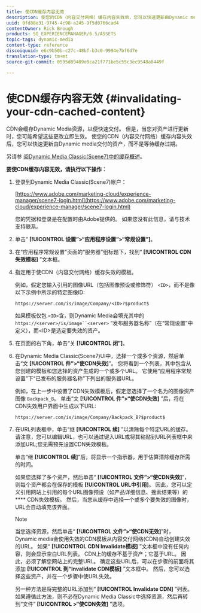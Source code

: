 ```yaml
---
title: 使CDN缓存内容无效
description: 使您的CDN（内容交付网络）缓存内容失效后，您可以快速更新由Dynamic media交付的资产，而不是等待缓存过期。
uuid: 0fd88e31-9745-4c98-a245-9f5d0766cad4
contentOwner: Rick Brough
products: SG_EXPERIENCEMANAGER/6.5/ASSETS
topic-tags: dynamic-media
content-type: reference
discoiquuid: e6c9b50b-c27c-48bf-b3c0-9994e7bf6d7e
translation-type: tm+mt
source-git-commit: 0595d89409e0ca21f771be5c55c3ec9548a8449f

---
```



# 使CDN缓存内容无效 {#invalidating-your-cdn-cached-content}

CDN会缓存Dynamic Media资源，以便快速交付。 但是，当您对资产进行更新时，您可能希望这些更改立即生效。 使您的CDN（内容交付网络）缓存内容失效后，您可以快速更新由Dynamic media交付的资产，而不是等待缓存过期。

另请参 [阅Dynamic Media Classic(Scene7)中的缓存概述](https://helpx.adobe.com/experience-manager/scene7/kb/base/caching-questions/scene7-caching-overview.html)。

**要使CDN缓存内容无效，请执行以下操作：**

1. 登录到Dynamic Media Classic(Scene7)帐户：

   [https://www.adobe.com/marketing-cloud/experience-manager/scene7-login.html](https://www.adobe.com/marketing-cloud/experience-manager/scene7-login.html)

   您的凭据和登录是在配置时由Adobe提供的。 如果您没有此信息，请与技术支持联系。

1. 单击“ **[!UICONTROL 设置”>“应用程序设置”>“常规设置”]**。
1. 在“应用程序常规设置”页面的“服务器”组标题下，找到“ **[!UICONTROL CDN失效模板]** ”文本框。

1. 指定用于使CDN（内容交付网络）缓存失效的模板。

   例如，假定您输入引用的图像URL（包括图像预设或修饰符） `<ID>`，而不是像以下示例中所示的特定图像ID:

   `https://server.com/is/image/Company/<ID>?$product$`

   如果模板仅包 `<ID>`含，则Dynamic Media会填充其中的 `https://<server>/is/image``<server>` “发布服务器名称”（在“常规设置”中定义），而&lt;ID>是选定要失效的资产。

1. 在页面的右下角，单击“关 **[!UICONTROL 闭”]**。
1. 在Dynamic Media Classic(Scene7)UI中，选择一个或多个资源，然后单击“文 **[!UICONTROL 件”>“使CDN失效]**”。 您将看到一个列表，其中包含从您创建的模板和您选择的资产生成的一个或多个URL。 它使用“应用程序常规设置”下“已发布的服务器名称”下列出的服务器URL。

   例如，在上一步中设置了CDN失效模板后，假定您选择了一个名为的图像资产图像 `Backpack_B`。 单击“文 **[!UICONTROL 件”>“使CDN失效]** ”后，将在CDN失效用户界面中生成以下URL:

   `https://server.com/is/image/Company/Backpack_B?$product$`

1. 在URL列表框中，单击“继 **[!UICONTROL 续]** ”以清除每个特定URL的缓存。 请注意，您可以编辑URL，也可以通过键入URL或将其粘贴到URL列表框中来添加URL;您无需预先设置CDN失效模板。

   单击“继 **[!UICONTROL 续]**”后，将显示一个指示器，用于估算清除缓存所需的时间。

   如果您选择了多个资产，然后单击“ **[!UICONTROL 文件”>“使CDN失效]**”，则每个资产都会在保存的模板 **[!UICONTROL URL中引用]**。 因此，您可以定义引用网站上引用的每个URL图像预设（如产品详细信息、搜索结果等）的 **** CDN失效模板。 然后，当您从缓存中选择一个或多个要失效的图像时，URL会自动填充该界面。

   >[!NOTE]
   >
   >当您选择资源，然后单击“ **[!UICONTROL 文件”>“使CDN无效]**”时，Dynamic media会使用失效的CDN模板从内容交付网络(CDN)自动创建失效的URL。 如果“ **[!UICONTROL CDN Invalidate模板]** ”文本框中没有任何内容，则会显示空白URL列表。 CDN上的缓存不基于资产；它基于URL。 因此，必须了解您网站上的完整URL。 确定这些URL后，可以在步骤的前面将其添加 **[!UICONTROL 到“Invalidate CDN模板]** ”文本框中。 然后，您可以选择这些资产，并在一个步骤中使URL失效。
   >
   >另一种方法是将完整的URL添加到“ **[!UICONTROL Invalidate CDN]** ”列表。 如果遵循此方法，则不必在Dynamic Media Classic中选择资源，然后再转到“文件” **[!UICONTROL >“使CDN失效]** ”选项。

